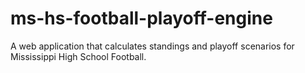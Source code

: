# ms-hs-football-playoff-engine

A web application that calculates standings and playoff scenarios for Mississippi High School Football.